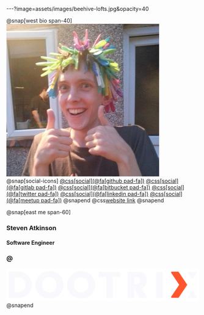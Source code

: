 ---?image=assets/images/beehive-lofts.jpg&opacity=40

@snap[west bio span-40]
![](assets/images/me.jpg)
<br />
@snap[social-icons]
[@css[social](@fa[github pad-fa])](https://github.com/mrstebo)
[@css[social](@fa[gitlab pad-fa])](https://gitlab.com/mrstebouk)
[@css[social](@fa[bitbucket pad-fa])](https://bitbucket.org/mrstebo/)
[@css[social](@fa[twitter pad-fa])](https://twitter.com/@steven_atkinson)
[@css[social](@fa[linkedin pad-fa])](https://www.linkedin.com/in/steven-atkinson-79977516/)
[@css[social](@fa[meetup pad-fa])](https://www.meetup.com/members/190613216/)
@snapend
@css[website link](https://mrstebo.co.uk)
@snapend

@snap[east me span-60]
### Steven Atkinson

#### Software Engineer
### @
![Dootrix](assets/images/dootrix-white.png)
@snapend
